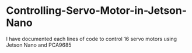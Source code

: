 # Controlling-Servo-Motor-in-Jetson-Nano
I have documented each lines of code to control 16 servo motors using Jetson Nano and PCA9685
